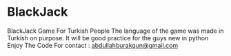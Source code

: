 # BlackJack
BlackJack Game For Turkish People
The language of the game was made in Turkish on purpose.
It will be good practice for the guys new in python
Enjoy The Code
For contact : abdullahburakgun@gmail.com
